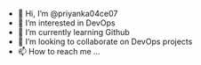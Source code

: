 - 👋 Hi, I’m @priyanka04ce07
- 👀 I’m interested in DevOps
- 🌱 I’m currently learning Github
- 💞️ I’m looking to collaborate on DevOps projects
- 📫 How to reach me ...

<!---
priyanka04ce07/priyanka04ce07 is a ✨ special ✨ repository because its `README.md` (this file) appears on your GitHub profile.
You can click the Preview link to take a look at your changes.
--->

